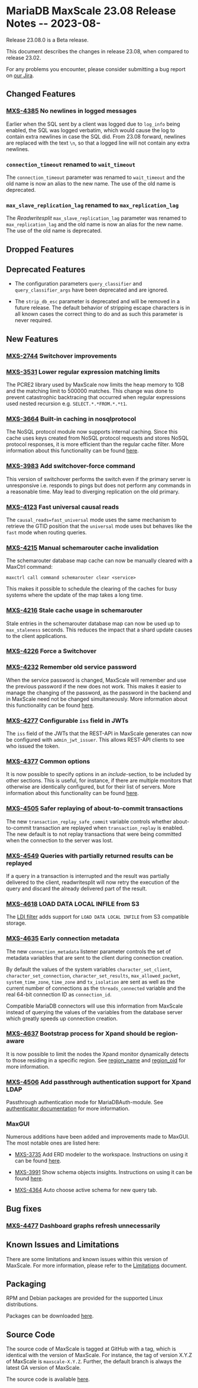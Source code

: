 # MariaDB MaxScale 23.08 Release Notes -- 2023-08-

Release 23.08.0 is a Beta release.

This document describes the changes in release 23.08, when compared to
release 23.02.

For any problems you encounter, please consider submitting a bug
report on [our Jira](https://jira.mariadb.org/projects/MXS).

## Changed Features

### [MXS-4385](https://jira.mariadb.org/browse/MXS-4385) No newlines in logged messages

Earlier when the SQL sent by a client was logged due to `log_info` being enabled,
the SQL was logged verbatim, which would cause the log to contain extra newlines
in case the SQL did. From 23.08 forward, newlines are replaced with the text `\n`,
so that a logged line will not contain any extra newlines.

### `connection_timeout` renamed to `wait_timeout`

The `connection_timeout` parameter was renamed to `wait_timeout` and the old
name is now an alias to the new name. The use of the old name is deprecated.

### `max_slave_replication_lag` renamed to `max_replication_lag`

The _Readwritesplit_ `max_slave_replication_lag` parameter was renamed to
`max_replication_lag` and the old name is now an alias for the new name.
The use of the old name is deprecated.

## Dropped Features

###

## Deprecated Features

* The configuration parameters `query_classifier` and `query_classifier_args`
  have been deprecated and are ignored.

* The `strip_db_esc` parameter is deprecated and will be removed in a future
  release. The default behavior of stripping escape characters is in all known
  cases the correct thing to do and as such this parameter is never required.

## New Features

### [MXS-2744](https://jira.mariadb.org/browse/MXS-2744) Switchover improvements

### [MXS-3531](https://jira.mariadb.org/browse/MXS-3531) Lower regular expression matching limits

The PCRE2 library used by MaxScale now limits the heap memory to 1GB and the
matching limit to 500000 matches. This change was done to prevent catastrophic
backtracing that occurred when regular expressions used nested recursion
e.g. `SELECT.*.*FROM.*.*t1`.

### [MXS-3664](https://jira.mariadb.org/browse/MXS-3664) Built-in caching in nosqlprotocol

The NoSQL protocol module now supports internal caching. Since this
cache uses keys created from NoSQL protocol requests and stores NoSQL
protocol responses, it is more efficient than the regular cache filter.
More information about this functionality can be found
[here](../Protocols/NoSQL.md#caching).

### [MXS-3983](https://jira.mariadb.org/browse/MXS-3983) Add switchover-force command

This version of switchover performs the switch even if the primary server is
unresponsive i.e. responds to pings but does not perform any commands in a
reasonable time. May lead to diverging replication on the old primary.

### [MXS-4123](https://jira.mariadb.org/browse/MXS-4123) Fast universal causal reads

The `causal_reads=fast_universal` mode uses the same mechanism to retrieve the
GTID position that the `universal` mode uses but behaves like the `fast` mode
when routing queries.

### [MXS-4215](https://jira.mariadb.org/browse/MXS-4215) Manual schemarouter cache invalidation

The schemarouter database map cache can now be manually cleared with a MaxCtrl
command:

```
maxctrl call command schemarouter clear <service>
```

This makes it possible to schedule the clearing of the caches for busy systems
where the update of the map takes a long time.

### [MXS-4216](https://jira.mariadb.org/browse/MXS-4216) Stale cache usage in schemarouter

Stale entries in the schemarouter database map can now be used up to
`max_staleness` seconds. This reduces the impact that a shard update causes to
the client applications.

### [MXS-4226](https://jira.mariadb.org/browse/MXS-4226) Force a Switchover

### [MXS-4232](https://jira.mariadb.org/browse/MXS-4232) Remember old service password

When the service password is changed, MaxScale will remember and use the previous
password if the new does not work. This makes it easier to manage the changing of
the password, as the password in the backend and in MaxScale need not be changed
simultaneously. More information about this functionality can be found
[here](../Getting-Started/Configuration-Guide.md#user-and-password).

### [MXS-4277](https://jira.mariadb.org/browse/MXS-4277) Configurable `iss` field in JWTs

The `iss` field of the JWTs that the REST-API in MaxScale generates can now be
configured with `admin_jwt_issuer`. This allows REST-API clients to see who
issued the token.

### [MXS-4377](https://jira.mariadb.org/browse/MXS-4377) Common options

It is now possible to specify options in an _include_-section, to be included
by other sections. This is useful, for instance, if there are multiple monitors
that otherwise are identically configured, but for their list of servers. More
information about this functionality can be found
[here](../Getting-Started/Configuration-Guide.md#include-1).

### [MXS-4505](https://jira.mariadb.org/browse/MXS-4505) Safer replaying of about-to-commit transactions

The new `transaction_replay_safe_commit` variable controls whether
about-to-commit transaction are replayed when `transaction_replay` is
enabled. The new default is to not replay transactions that were being committed
when the connection to the server was lost.

### [MXS-4549](https://jira.mariadb.org/browse/MXS-4549) Queries with partially returned results can be replayed

If a query in a transaction is interrupted and the result was partially
delivered to the client, readwritesplit will now retry the execution of the
query and discard the already delivered part of the result.

### [MXS-4618](https://jira.mariadb.org/browse/MXS-4618) LOAD DATA LOCAL INFILE from S3

The [LDI filter](../Filters/Ldi.md) adds support for `LOAD DATA LOCAL INFILE`
from S3 compatible storage.

### [MXS-4635](https://jira.mariadb.org/browse/MXS-4635) Early connection metadata

The new `connection_metadata` listener parameter controls the set of metadata
variables that are sent to the client during connection creation.

By default the values of the system variables `character_set_client`,
`character_set_connection`, `character_set_results`, `max_allowed_packet`,
`system_time_zone`, `time_zone` and `tx_isolation` are sent as well as the
current number of connections as the `threads_connected` variable and the real
64-bit connection ID as `connection_id`.

Compatible MariaDB connectors will use this information from MaxScale instead of
querying the values of the variables from the database server which greatly
speeds up connection creation.

### [MXS-4637](https://jira.mariadb.org/browse/MXS-4637) Bootstrap process for Xpand should be region-aware

It is now possible to limit the nodes the Xpand monitor dynamically detects
to those residing in a specific region. See [region_name](../Monitors/Xpand-Monitor.md#region_name)
and [region_oid](../Monitors/Xpand-Monitor.md#region_oid) for more information.

### [MXS-4506](https://jira.mariadb.org/browse/MXS-4506) Add passthrough authentication support for Xpand LDAP

Passthrough authentication mode for MariaDBAuth-module. See
[authenticator documentation](../Authenticators/MySQL-Authenticator.md#clear_pw_passthrough) for more
information.

### MaxGUI
Numerous additions have been added and improvements made to MaxGUI.
The most notable ones are listed here:

* [MXS-3735](https://jira.mariadb.org/browse/MXS-3735) Add ERD modeler to the
workspace. Instructions on using it can be found [here](../Tutorials/Using-MaxGUI-Tutorial.md#create-an-erd).

* [MXS-3991](https://jira.mariadb.org/browse/MXS-3991) Show schema objects
insights. Instructions on using it can be found [here](../Tutorials/Using-MaxGUI-Tutorial.md#show-object-creation-statement-and-insights-info).

* [MXS-4364](https://jira.mariadb.org/browse/MXS-4364) Auto choose active schema for new query tab.

## Bug fixes

### [MXS-4477](https://jira.mariadb.org/browse/MXS-4477) Dashboard graphs refresh unnecessarily

## Known Issues and Limitations

There are some limitations and known issues within this version of MaxScale.
For more information, please refer to the [Limitations](../About/Limitations.md) document.

## Packaging

RPM and Debian packages are provided for the supported Linux distributions.

Packages can be downloaded [here](https://mariadb.com/downloads/#mariadb_platform-mariadb_maxscale).

## Source Code

The source code of MaxScale is tagged at GitHub with a tag, which is identical
with the version of MaxScale. For instance, the tag of version X.Y.Z of MaxScale
is `maxscale-X.Y.Z`. Further, the default branch is always the latest GA version
of MaxScale.

The source code is available [here](https://github.com/mariadb-corporation/MaxScale).
